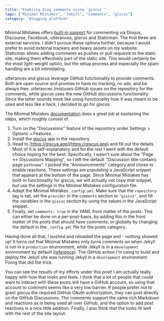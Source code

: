 ```yaml
---
title: "Enabling blog comments using `giscus`"
tags: ["Minimal Mistakes", "Jekyll", "Comments", "giscus"]
category: "Blogging platform"
---
```


Minimal Mistakes offers
[built-in support](https://mmistakes.github.io/minimal-mistakes/docs/configuration/#comments)
for commenting via Disqus, Discourse, Facebook, utterances, giscus and Staticman. The first
three are external services. I didn't pursue these options further, because I would prefer to
avoid external trackers and heavy assets on my website. Staticman allows adding comments as
pushes or pull requests to the static site, making them effectively part of the static site.
This would certainly be the most light-weight option, but the setup process and especially
the spam handling are a bit intimidating.

utterances and giscus leverage GitHub functionality to provide comments. Both are open source
and promise to have no tracking, no ads, and be always free. utterances (mis)uses
GitHub issues on the repository for the comments, while giscus uses the new GitHub discussions
functionality. Since the latter sounds more like using functionality how it was meant to be
used and less like a hack, I decided to go for giscus.

The Minimal Mistakes
[documentation](https://mmistakes.github.io/minimal-mistakes/docs/configuration/#giscus-comments)
does a great job at explaining the steps, which roughly consist of
1. Turn on the "Discussions" feature of the repository under Settings > Options > Features.
2. Install the [giscus](https://github.com/apps/giscus) app in the repository.
3. Head to [https://giscus.app](https://giscus.app) and fill out the details. Most of it is
   self-explanatory and for the rest I went with the default choice hoping for the best.
   Specifically, I wasn't sure about the "Page ↔️ Discussions Mapping", so I left the default
   "Discussion title contains page `pathname`". I picked the "Announcements" category and chose
   to enable reactions. These settings are populating a JavaScript snippet that appears at the 
   bottom of the page. Since Minimal Mistakes has built-in functionality for giscus, we will 
   actually not copy that snippet, but use the settings in the Minimal Mistakes configuration file.
4. Adapt the Minimal Mistakes `_config.yml`: Make sure that the `repository` tag is set, set the
   `provider` in the `comments` section to `"giscus"`, and fill the variables in the `giscus`
   section by using the values in the JavaScript snippet.
5. Finally, set `comments: true` in the YAML front matter of the posts. This can either be done
   on a per-post-basis, by adding this in the front matter of the posts that should have comments,
   or globally by changing the default in the `_config.yml` file for the posts category.

Having done all that, I pushed and reloaded the page and - nothing showed up! It turns out that
Minimal Mistakes only turns comments on when Jekyll is run in a `production` environment, while 
Jekyll is in a `development` environment by default
([reference](https://jekyllrb.com/docs/configuration/environments/)). The GitHub action I'm using
to build and deploy the Jekyll site was running Jekyll in a `development` environment. Fixing that
did the trick.

You can see the results of my efforts under this post! I am actually really happy with how that
looks and feels. I think that a lot of people that could want to interact with these posts will
have a GitHub account, so using that account to comment seems like a very low barrier. If people
prefer not to grant giscus the required GitHub OAuth authorization, they can post directly on the
GitHub Discussions. The comments support the same rich Markdown and reactions as is being used
all over GitHub, and the option to add post reactions is a nice little addition. Finally, I also
think that the looks fit well with the rest of the site layout.
